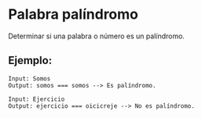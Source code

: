 # Palabra palíndromo
Determinar si una palabra o número es un palíndromo.

## Ejemplo:
```
Input: Somos
Output: somos === somos --> Es palíndromo.

Input: Ejercicio
Output: ejercicio === oicicreje --> No es palíndromo.
```